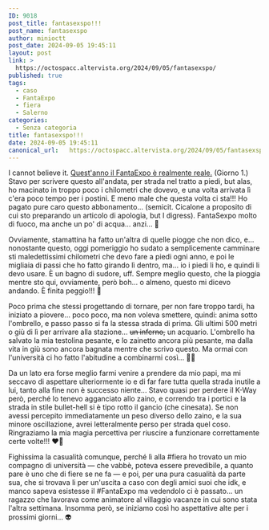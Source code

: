 ```yaml
---
ID: 9018
post_title: fantasexspo!!!
post_name: fantasexspo
author: minioctt
post_date: 2024-09-05 19:45:11
layout: post
link: >
  https://octospacc.altervista.org/2024/09/05/fantasexspo/
published: true
tags:
  - caso
  - FantaExpo
  - fiera
  - Salerno
categories:
  - Senza categoria
title: fantasexspo!!!
date: 2024-09-05 19:45:11
canonical_url:   https://octospacc.altervista.org/2024/09/05/fantasexspo/
---
```

<!-- wp:paragraph -->
<p>I cannot believe it. <a href="https://bbs.spacc.eu.org/new/topic/6/raduno-fantaexpo-fantasexpo-5-6-7-8-settembre">Quest'anno il FantaExpo è realmente reale.</a> (Giorno 1.) Stavo per scrivere questo all'andata, per strada nel tratto a piedi, but alas, ho macinato in troppo poco i chilometri che dovevo, e una volta arrivata lì c'era poco tempo per i postini. E meno male che questa volta ci sta!!! Ho pagato pure caro questo abbonamento... (semicit. Cicalone a proposito di cui sto preparando un articolo di apologia, but I digress). FantaSexpo molto di fuoco, ma anche un po' di acqua... anzi... 🥰</p>
<!-- /wp:paragraph -->

<!-- wp:paragraph -->
<p>Ovviamente, stamattina ha fatto un'altra di quelle piogge che non dico, e... nonostante questo, oggi pomeriggio ho sudato a semplicemente camminare sti maledettissimi chilometri che devo fare a piedi ogni anno, e poi le migliaia di passi che ho fatto girando lì dentro, ma... io i piedi li ho, e quindi li devo usare. È un bagno di sudore, uff. Sempre meglio questo, che la pioggia mentre sto qui, ovviamente, però boh... o almeno, questo mi dicevo andando. È finita peggio!!! 🤗</p>
<!-- /wp:paragraph -->

<!-- wp:paragraph -->
<p>Poco prima che stessi progettando di tornare, per non fare troppo tardi, ha iniziato a piovere... poco poco, ma non voleva smettere, quindi: anima sotto l'ombrello, e passo passo si fa la stessa strada di prima. Gli ultimi 500 metri o giù di lì per arrivare alla stazione... <s>un inferno,</s> un acquario. L'ombrello ha salvato la mia testolina pesante, e lo zainetto ancora più pesante, ma dalla vita in giù sono ancora bagnata mentre che scrivo questo. Ma ormai con l'università ci ho fatto l'abitudine a combinarmi così... 😵‍💫</p>
<!-- /wp:paragraph -->

<!-- wp:paragraph -->
<p>Da un lato era forse meglio farmi venire a prendere da mio papi, ma mi seccavo di aspettare ulteriormente io e di far fare tutta quella strada inutile a lui, tanto alla fine non è successo niente... Stavo quasi per perdere il K-Way però, perché lo tenevo agganciato allo zaino, e correndo tra i portici e la strada in stile bullet-hell si è tipo rotto il gancio (che cinesata). Se non avessi percepito immediatamente un peso diverso dello zaino, e la sua minore oscillazione, avrei letteralmente perso per strada quel coso. Ringraziamo la mia magia percettiva per riuscire a funzionare correttamente certe volte!!! ❤️‍🔥</p>
<!-- /wp:paragraph -->

<!-- wp:paragraph -->
<p>Fighissima la casualità comunque, perché lì alla #fiera ho trovato un mio compagno di università — che vabbè, poteva essere prevedibile, a quanto pare è uno che di fiere se ne fa — e poi, per una pura casualità da parte sua, che si trovava li per un'uscita a caso con degli amici suoi che idk, e manco sapeva esistesse il #FantaExpo ma vedendolo ci è passato... un ragazzo che lavorava come animatore al villaggio vacanze in cui sono stata l'altra settimana. Insomma però, se iniziamo così ho aspettative alte per i prossimi giorni... 👽</p>
<!-- /wp:paragraph -->